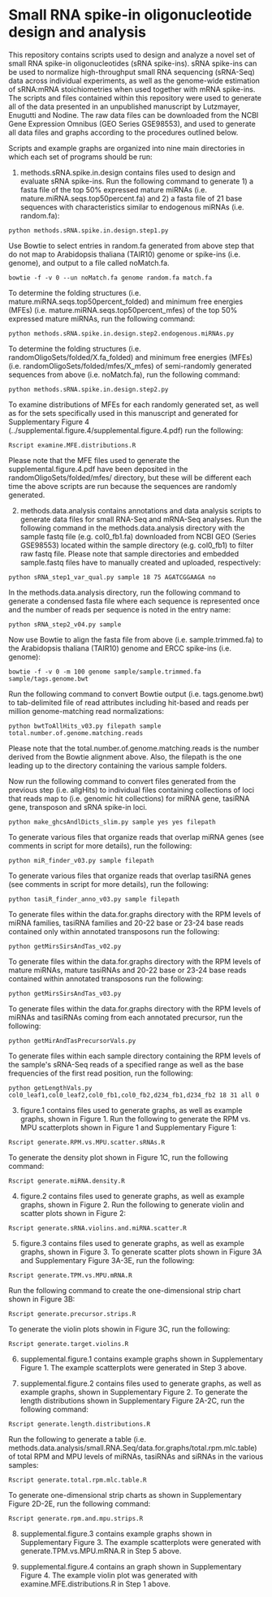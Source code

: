# Small RNA spike-in oligonucleotide design and analysis
This repository contains scripts used to design and analyze a novel set of small RNA spike-in oligonucleotides (sRNA spike-ins). sRNA spike-ins can be used to normalize high-throughput small RNA sequencing (sRNA-Seq) data across individual experiments, as well as the genome-wide estimation of sRNA:mRNA stoichiometries when used together with mRNA spike-ins. The scripts and files contained within this repository were used to generate all of the data presented in an unpublished manuscript by Lutzmayer, Enugutti and Nodine. The raw data files can be downloaded from the NCBI Gene Expression Omnibus (GEO Series GSE98553), and used to generate all data files and graphs according to the procedures outlined below.

Scripts and example graphs are organized into nine main directories in which each set of programs should be run:


1. methods.sRNA.spike.in.design contains files used to design and evaluate sRNA spike-ins.
Run the following command to generate 1) a fasta file of the top 50% expressed mature miRNAs (i.e. mature.miRNA.seqs.top50percent.fa) and 2) a fasta file of 21 base sequences with characteristics similar to endogenous miRNAs (i.e. random.fa): 
```shell
python methods.sRNA.spike.in.design.step1.py
```
Use Bowtie to select entries in random.fa generated from above step that do not map to Arabidopsis thaliana (TAIR10) genome or spike-ins (i.e. genome), and output to a file called noMatch.fa.
```shell
bowtie -f -v 0 --un noMatch.fa genome random.fa match.fa
```
To determine the folding structures (i.e. mature.miRNA.seqs.top50percent_folded) and minimum free energies (MFEs) (i.e. mature.miRNA.seqs.top50percent_mfes) of the top 50% expressed mature miRNAs, run the following command:
```shell
python methods.sRNA.spike.in.design.step2.endogenous.miRNAs.py
```
To determine the folding structures (i.e. randomOligoSets/folded/X.fa_folded) and minimum free energies (MFEs) (i.e. randomOligoSets/folded/mfes/X_mfes) of semi-randomly generated sequences from above (i.e. noMatch.fa), run the following command:
```shell
python methods.sRNA.spike.in.design.step2.py
```
To examine distributions of MFEs for each randomly generated set, as well as for the sets specifically used in this manuscript and generated for Supplementary Figure 4 (../supplemental.figure.4/supplemental.figure.4.pdf) run the following: 
```shell
Rscript examine.MFE.distributions.R
```
Please note that the MFE files used to generate the supplemental.figure.4.pdf have been deposited in the randomOligoSets/folded/mfes/ directory, but these will be different each time the above scripts are run because the sequences are randomly generated.


2. methods.data.analysis contains annotations and data analysis scripts to generate data files for small RNA-Seq and mRNA-Seq analyses.
Run the following command in the methods.data.analysis directory with the sample fastq file (e.g. col0_fb1.fa) downloaded from NCBI GEO (Series GSE98553) located within the sample directory (e.g. col0_fb1) to filter raw fastq file. Please note that sample directories and embedded sample.fastq files have to manually created and uploaded, respectively:
```shell
python sRNA_step1_var_qual.py sample 18 75 AGATCGGAAGA no 
```
In the methods.data.analysis directory, run the following command to generate a condensed fasta file where each sequence is represented once and the number of reads per sequence is noted in the entry name:
```shell
python sRNA_step2_v04.py sample 
```
Now use Bowtie to align the fasta file from above (i.e. sample.trimmed.fa) to the Arabidopsis thaliana (TAIR10) genome and ERCC spike-ins (i.e. genome):
```shell
bowtie -f -v 0 -m 100 genome sample/sample.trimmed.fa sample/tags.genome.bwt  
```
Run the following command to convert Bowtie output (i.e. tags.genome.bwt) to tab-delimited file of read attributes including hit-based and reads per million genome-matching read normalizations:
```shell
python bwtToAllHits_v03.py filepath sample total.number.of.genome.matching.reads 
```
Please note that the total.number.of.genome.matching.reads is the number derived from the Bowtie alignment above. Also, the filepath is the one leading up to the directory containing the various sample folders.

Now run the following command to convert files generated from the previous step (i.e. allgHits) to individual files containing collections of loci that reads map to (i.e. genomic hit collections) for miRNA gene, tasiRNA gene, transposon and sRNA spike-in loci.
```shell
python make_ghcsAndlDicts_slim.py sample yes yes filepath
```
To generate various files that organize reads that overlap miRNA genes (see comments in script for more details), run the following:
```shell
python miR_finder_v03.py sample filepath
```
To generate various files that organize reads that overlap tasiRNA genes (see comments in script for more details), run the following:
```shell
python tasiR_finder_anno_v03.py sample filepath
```
To generate files within the data.for.graphs directory with the RPM levels of miRNA families, tasiRNA families and 20-22 base or 23-24 base reads contained only within annotated transposons run the following:
```shell
python getMirsSirsAndTas_v02.py
```
To generate files within the data.for.graphs directory with the RPM levels of mature miRNAs, mature tasiRNAs and 20-22 base or 23-24 base reads contained within annotated transposons run the following:
```shell
python getMirsSirsAndTas_v03.py
```
To generate files within the data.for.graphs directory with the RPM levels of miRNAs and tasiRNAs coming from each annotated precursor, run the following:
```shell
python getMirAndTasPrecursorVals.py
```
To generate files within each sample directory containing the RPM levels of the sample's sRNA-Seq reads of a specified range as well as the base frequencies of the first read position, run the following:
```shell
python getLengthVals.py col0_leaf1,col0_leaf2,col0_fb1,col0_fb2,d234_fb1,d234_fb2 18 31 all 0
```


3. figure.1 contains files used to generate graphs, as well as example graphs, shown in Figure 1.
Run the following to generate the RPM vs. MPU scatterplots shown in Figure 1 and Supplementary Figure 1:
```shell
Rscript generate.RPM.vs.MPU.scatter.sRNAs.R
```
To generate the density plot shown in Figure 1C, run the following command:
```shell
Rscript generate.miRNA.density.R
```


4. figure.2 contains files used to generate graphs, as well as example graphs, shown in Figure 2.
Run the following to generate violin and scatter plots shown in Figure 2:
```shell
Rscript generate.sRNA.violins.and.miRNA.scatter.R
```


5. figure.3 contains files used to generate graphs, as well as example graphs, shown in Figure 3.
To generate scatter plots shown in Figure 3A and Supplementary Figure 3A-3E, run the following:
```shell
Rscript generate.TPM.vs.MPU.mRNA.R
```
Run the following command to create the one-dimensional strip chart shown in Figure 3B:
```shell
Rscript generate.precursor.strips.R
```
To generate the violin plots showin in Figure 3C, run the following:
```shell
Rscript generate.target.violins.R
```


6. supplemental.figure.1 contains example graphs shown in Supplementary Figure 1.
The example scatterplots were generated in Step 3 above.


7. supplemental.figure.2 contains files used to generate graphs, as well as example graphs, shown in Supplementary Figure 2.
To generate the length distributions shown in Supplementary Figure 2A-2C, run the following command:
```shell
Rscript generate.length.distributions.R
```
Run the following to generate a table (i.e. methods.data.analysis/small.RNA.Seq/data.for.graphs/total.rpm.mlc.table) of total RPM and MPU levels of miRNAs, tasiRNAs and siRNAs in the various samples:
```shell
Rscript generate.total.rpm.mlc.table.R
```
To generate one-dimensional strip charts as shown in Supplementary Figure 2D-2E, run the following command:
```shell
Rscript generate.rpm.and.mpu.strips.R
```


8. supplemental.figure.3 contains example graphs shown in Supplementary Figure 3.
The example scatterplots were generated with generate.TPM.vs.MPU.mRNA.R in Step 5 above.


9. supplemental.figure.4 contains an graph shown in Supplementary Figure 4.
The example violin plot was generated with examine.MFE.distributions.R in Step 1 above.
